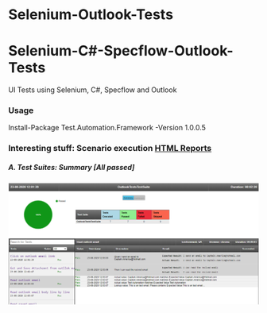 # Selenium-Outlook-Tests
# Selenium-C#-Specflow-Outlook-Tests
UI Tests using Selenium, C#, Specflow and Outlook

### Usage
Install-Package Test.Automation.Framework -Version 1.0.0.5

### Interesting stuff: Scenario execution [HTML Reports](https://github.com/SandeepDhamale19/Selenium-Outlook-Tests/tree/master/TestAutomation.OutlookTests/TestAutomation.OutlookTests/Results)
##### A. Test Suites: Summary [All passed]
 <kbd>![](TestAutomation.OutlookTests/TestAutomation.OutlookTests/Results/ExecutionReport_Outlook_Pass_Summary.PNG)</kbd>

 
